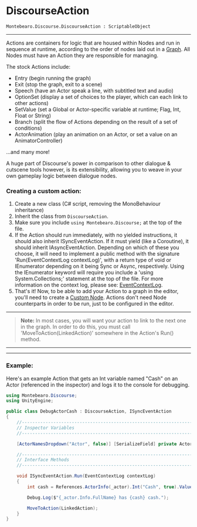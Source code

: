 # DiscourseAction

```
Montebearo.Discourse.DiscourseAction : ScriptableObject
```
---

Actions are containers for logic that are housed within Nodes and run in sequence at runtime, according to the order of nodes laid out in a [Graph](graph.md). All Nodes must have an Action they are responsible for managing.

The stock Actions include:

- Entry (begin running the graph)
- Exit (stop the graph, exit to a scene)
- Speech (have an Actor speak a line, with subtitled text and audio)
- OptionSet (display a set of choices to the player, which can each link to other actions)
- SetValue (set a Global or Actor-specific variable at runtime; Flag, Int, Float or String)
- Branch (split the flow of Actions depending on the result of a set of conditions)
- ActorAnimation (play an animation on an Actor, or set a value on an AnimatorController)

...and many more!


A huge part of Discourse's power in comparison to other dialogue & cutscene tools however, is its extensibility, allowing you to weave in your own gameplay logic between dialogue nodes.


### Creating a custom action:

1. Create a new class (C# script, removing the MonoBehaviour inheritance)
2. Inherit the class from `DiscourseAction`.
3. Make sure you include `using Montebearo.Discourse;` at the top of the file.
4. If the Action should run immediately, with no yielded instructions, it should also inherit ISyncEventAction. If it must yield (like a Coroutine), it should inherit IAsyncEventAction. Depending on which of these you choose, it will need to implement a public method with the signature 'Run(EventContextLog contextLog)', with a return type of void or IEnumerator depending on it being Sync or Async, respectively. Using the IEnumerator keyword will require you include a 'using System.Collections;' statement at the top of the file. For more information on the context log, please see: [EventContextLog](event-context-log.md).
6. That's it! Now, to be able to add your Action to a graph in the editor, you'll need to create a [Custom Node](custom-nodes.md). Actions don't need Node counterparts in order to be run, just to be configured in the editor.

---

> **Note:** In most cases, you will want your action to link to the next one in the graph. In order to do this, you must call 'MoveToAction(LinkedAction)' somewhere in the Action's Run() method.

---


---

### Example:

Here's an example Action that gets an Int variable named "Cash" on an Actor (referenced in the inspector) and logs it to the console for debugging.

```c#
using Montebearo.Discourse;
using UnityEngine;

public class DebugActorCash : DiscourseAction, ISyncEventAction
{
    //-----------------------------------------------------------------------------------------
    // Inspector Variables
    //-----------------------------------------------------------------------------------------

    [ActorNamesDropdown("Actor", false)] [SerializeField] private ActorReference _actor = null;

    //-----------------------------------------------------------------------------------------
    // Interface Methods
    //-----------------------------------------------------------------------------------------

    void ISyncEventAction.Run(EventContextLog contextLog)
    {
        int cash = References.ActorInfo(_actor).Int("Cash", true).Value;

        Debug.Log($"{_actor.Info.FullName} has {cash} cash.");

        MoveToAction(LinkedAction);
    }
}

```
